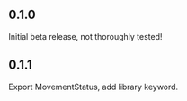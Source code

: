 ## 0.1.0

Initial beta release, not thoroughly tested!

## 0.1.1

Export MovementStatus, add library keyword.